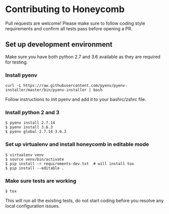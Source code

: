 # Contributing to Honeycomb

Pull requests are welcome! Please make sure to follow coding style requirements
and confirm all tests pass before opening a PR.

## Set up development environment

Make sure you have both python 2.7 and 3.6 available as they are required for testing.

### Install pyenv
    curl -L https://raw.githubusercontent.com/pyenv/pyenv-installer/master/bin/pyenv-installer | bash
Follow instructions to init pyenv and add it to your bashrc/zshrc file.

### Install python 2 and 3
    $ pyenv install 2.7.14
    $ pyenv install 3.6.3
    $ pyenv global 2.7.14 3.6.3


### Set up virtualenv and install honeycomb in editable mode
    $ virtualenv venv
    $ source venv/bin/activate
    $ pip install -r requirements-dev.txt  # will install tox
    $ pip install --editable .


### Make sure tests are working
    $ tox

This will run all the existing tests, do not start coding before you resolve any local configuration issues.
